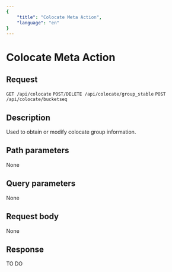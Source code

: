 ```yaml
---
{
    "title": "Colocate Meta Action",
    "language": "en"
}
---
```


<!-- 
Licensed to the Apache Software Foundation (ASF) under one
or more contributor license agreements.  See the NOTICE file
distributed with this work for additional information
regarding copyright ownership.  The ASF licenses this file
to you under the Apache License, Version 2.0 (the
"License"); you may not use this file except in compliance
with the License.  You may obtain a copy of the License at

  http://www.apache.org/licenses/LICENSE-2.0

Unless required by applicable law or agreed to in writing,
software distributed under the License is distributed on an
"AS IS" BASIS, WITHOUT WARRANTIES OR CONDITIONS OF ANY
KIND, either express or implied.  See the License for the
specific language governing permissions and limitations
under the License.
-->

# Colocate Meta Action

## Request

`GET /api/colocate`
`POST/DELETE /api/colocate/group_stable`
`POST /api/colocate/bucketseq`

## Description

Used to obtain or modify colocate group information.
    
## Path parameters

None

## Query parameters

None

## Request body

None

## Response

TO DO
